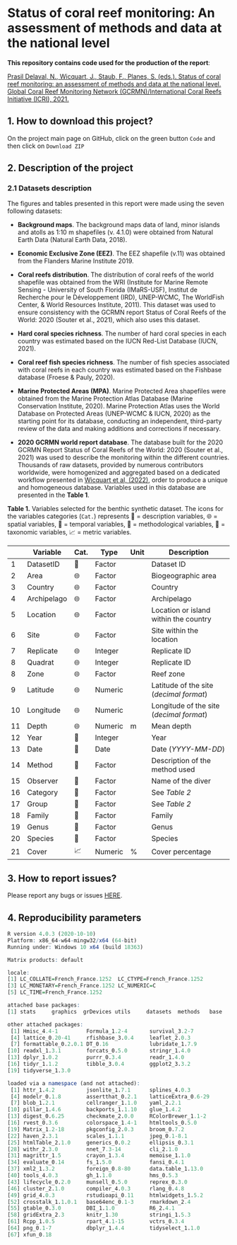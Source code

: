 # **Status of coral reef monitoring: An assessment of methods and data at the national level**


**This repository contains code used for the production of the report**:

[Prasil Delaval, N., Wicquart, J., Staub, F., Planes, S. (eds.). Status of coral reef monitoring: an assessment of methods and data at the national level. Global Coral Reef Monitoring Network (GCRMN)/International Coral Reefs Initiative (ICRI), 2021.](https://www.icriforum.org/wp-content/uploads/2022/03/GCRMN_Status_of_Coral_Reef_Monitoring_-_An_Assessment_of_Methods_and_Data_at_the_National_Level_-_WEB.pdf)


## 1. How to download this project?

On the project main page on GitHub, click on the green button `Code` and then click on `Download ZIP`


## 2. Description of the project

### 2.1 Datasets description

The figures and tables presented in this report were made using the seven following datasets:


* **Background maps**. The background maps data of land, minor islands and atolls as 1:10 m shapefiles (v. 4.1.0) were
obtained from Natural Earth Data (Natural Earth Data, 2018).

* **Economic Exclusive Zone (EEZ)**. The EEZ shapefile (v.11) was obtained from the Flanders Marine Institute 2019.

* **Coral reefs distribution**. The distribution of coral reefs of the world shapefile was obtained from the WRI (Institute for Marine Remote Sensing - University of South Florida (IMaRS-USF), Institut de Recherche pour le Développement (IRD), UNEP-WCMC, The WorldFish Center, & World Resources Institute, 2011). This dataset was used to ensure consistency with the GCRMN report Status of Coral Reefs of the World: 2020 (Souter et al., 2021), which also uses this dataset.

* **Hard coral species richness**. The number of hard coral species in each country was estimated based on the IUCN Red-List Database (IUCN, 2021).

* **Coral reef fish species richness**. The number of fish species associated with coral reefs in each country was estimated based on the Fishbase database (Froese & Pauly, 2020).

* **Marine Protected Areas (MPA)**. Marine Protected Area shapefiles were obtained from the Marine Protection Atlas Database (Marine Conservation Institute, 2020). Marine Protection Atlas uses the World Database on Protected Areas (UNEP-WCMC & IUCN, 2020) as the starting point for its database, conducting an independent, third-party review of the data and making additions and corrections if necessary.

* **2020 GCRMN world report database**. The database built for the 2020 GCRMN Report Status of Coral Reefs of the World: 2020 (Souter et al., 2021) was used to describe the monitoring within the different countries. Thousands of raw datasets, provided by numerous contributors worldwide, were homogenized and aggregated based on a dedicated workflow presented in [Wicquart et al, (2022)](https://www.sciencedirect.com/science/article/pii/S1574954121003344), order to produce a unique and homogeneous database. Variables used in this database are presented in the **Table 1**.

**Table 1.** Variables selected for the benthic synthetic dataset. The icons for the variables categories (`Cat.`) represents :memo: = description variables, :globe_with_meridians: = spatial variables, :calendar: = temporal variables, :straight_ruler: = methodological variables, :crab: = taxonomic variables, :chart_with_upwards_trend: = metric variables.

|      | Variable    | Cat.                       | Type    | Unit | Description                              |
| ---- | ----------- | -------------------------- | ------- | ---- | ---------------------------------------- |
| 1    | DatasetID   | :memo:                     | Factor  |      | Dataset ID                               |
| 2    | Area        | :globe_with_meridians:     | Factor  |      | Biogeographic area                       |
| 3    | Country     | :globe_with_meridians:     | Factor  |      | Country                                  |
| 4    | Archipelago | :globe_with_meridians:     | Factor  |      | Archipelago                              |
| 5    | Location    | :globe_with_meridians:     | Factor  |      | Location or island within the country    |
| 6    | Site        | :globe_with_meridians:     | Factor  |      | Site within the location                 |
| 7    | Replicate   | :globe_with_meridians:     | Integer |      | Replicate ID                             |
| 8    | Quadrat     | :globe_with_meridians:     | Integer |      | Replicate ID                             |
| 8    | Zone        | :globe_with_meridians:     | Factor  |      | Reef zone                                |
| 9    | Latitude    | :globe_with_meridians:     | Numeric |      | Latitude of the site (*decimal format*)  |
| 10   | Longitude   | :globe_with_meridians:     | Numeric |      | Longitude of the site (*decimal format*) |
| 11   | Depth       | :globe_with_meridians:     | Numeric | m    | Mean depth                               |
| 12   | Year        | :calendar:                 | Integer |      | Year                                     |
| 13   | Date        | :calendar:                 | Date    |      | Date (*YYYY-MM-DD*)                      |
| 14   | Method      | :straight_ruler:           | Factor  |      | Description of the method used           |
| 15   | Observer    | :straight_ruler:           | Factor  |      | Name of the diver                        |
| 16   | Category    | :crab:                     | Factor  |      | See *Table 2*                            |
| 17   | Group       | :crab:                     | Factor  |      | See *Table 2*                            |
| 18   | Family      | :crab:                     | Factor  |      | Family                                   |
| 19   | Genus       | :crab:                     | Factor  |      | Genus                                    |
| 20   | Species     | :crab:                     | Factor  |      | Species                                  |
| 21   | Cover       | :chart_with_upwards_trend: | Numeric | %    | Cover percentage                         |


## 3. How to report issues?

Please report any bugs or issues [HERE](https://github.com/JWicquart/gcrmn_ctry/issues).


## 4. Reproducibility parameters

```R
R version 4.0.3 (2020-10-10)
Platform: x86_64-w64-mingw32/x64 (64-bit)
Running under: Windows 10 x64 (build 18363)

Matrix products: default

locale:
[1] LC_COLLATE=French_France.1252  LC_CTYPE=French_France.1252   
[3] LC_MONETARY=French_France.1252 LC_NUMERIC=C                  
[5] LC_TIME=French_France.1252    

attached base packages:
[1] stats     graphics  grDevices utils     datasets  methods   base     

other attached packages:
 [1] Hmisc_4.4-1         Formula_1.2-4       survival_3.2-7     
 [4] lattice_0.20-41     rfishbase_3.0.4     leaflet_2.0.3      
 [7] formattable_0.2.0.1 DT_0.16             lubridate_1.7.9    
[10] readxl_1.3.1        forcats_0.5.0       stringr_1.4.0      
[13] dplyr_1.0.2         purrr_0.3.4         readr_1.4.0        
[16] tidyr_1.1.2         tibble_3.0.4        ggplot2_3.3.2      
[19] tidyverse_1.3.0    

loaded via a namespace (and not attached):
 [1] httr_1.4.2          jsonlite_1.7.1      splines_4.0.3      
 [4] modelr_0.1.8        assertthat_0.2.1    latticeExtra_0.6-29
 [7] blob_1.2.1          cellranger_1.1.0    yaml_2.2.1         
[10] pillar_1.4.6        backports_1.1.10    glue_1.4.2         
[13] digest_0.6.25       checkmate_2.0.0     RColorBrewer_1.1-2 
[16] rvest_0.3.6         colorspace_1.4-1    htmltools_0.5.0    
[19] Matrix_1.2-18       pkgconfig_2.0.3     broom_0.7.2        
[22] haven_2.3.1         scales_1.1.1        jpeg_0.1-8.1       
[25] htmlTable_2.1.0     generics_0.0.2      ellipsis_0.3.1     
[28] withr_2.3.0         nnet_7.3-14         cli_2.1.0          
[31] magrittr_1.5        crayon_1.3.4        memoise_1.1.0      
[34] evaluate_0.14       fs_1.5.0            fansi_0.4.1        
[37] xml2_1.3.2          foreign_0.8-80      data.table_1.13.0  
[40] tools_4.0.3         gh_1.1.0            hms_0.5.3          
[43] lifecycle_0.2.0     munsell_0.5.0       reprex_0.3.0       
[46] cluster_2.1.0       compiler_4.0.3      rlang_0.4.8        
[49] grid_4.0.3          rstudioapi_0.11     htmlwidgets_1.5.2  
[52] crosstalk_1.1.0.1   base64enc_0.1-3     rmarkdown_2.4      
[55] gtable_0.3.0        DBI_1.1.0           R6_2.4.1           
[58] gridExtra_2.3       knitr_1.30          stringi_1.5.3      
[61] Rcpp_1.0.5          rpart_4.1-15        vctrs_0.3.4        
[64] png_0.1-7           dbplyr_1.4.4        tidyselect_1.1.0   
[67] xfun_0.18 
```